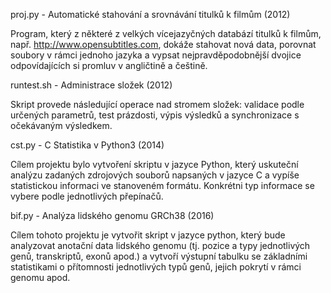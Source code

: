 proj.py - Automatické stahování a srovnávání titulků k filmům (2012)

Program, který z některé z velkých vícejazyčných databází titulků k filmům, např. http://www.opensubtitles.com, dokáže stahovat nová data, porovnat soubory v rámci jednoho jazyka a vypsat nejpravděpodobnější dvojice odpovídajících si promluv v angličtině a češtině.


runtest.sh - Administrace složek (2012)

Skript provede následující operace nad stromem složek: validace podle určených parametrů, test prázdosti, výpis výsledků a synchronizace s očekávaným výsledkem.


cst.py - C Statistika v Python3 (2014)

Cílem projektu bylo vytvoření skriptu v jazyce Python, který uskuteční analýzu zadaných zdrojových souborů napsaných v jazyce C a vypíše statistickou informaci ve stanoveném formátu. Konkrétni typ informace se vybere podle jednotlivých přepínačů.


bif.py - Analýza lidského genomu GRCh38 (2016)

Cílem tohoto projektu je vytvořit skript v jazyce python, který bude analyzovat anotační data lidského genomu (tj. pozice a typy jednotlivých genů, transkriptů, exonů apod.) a vytvoří výstupní tabulku se základními statistikami o přítomnosti jednotlivých typů genů, jejich pokrytí v rámci genomu apod.
